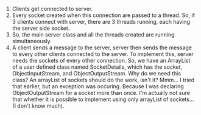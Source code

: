 1. Clients get connected to server.
2. Every socket created when this connection are passed to a thread.
   So, if 3 clients connect with server, there are 3 threads running, each having 
   the server side socket.
3. So, the main server class and all the threads created are running simultaneously.
4. A client sends a message to the server, server then sends the message to every other
   clients connected to the server. To implement this, server needs the sockets of 
   every other connection. So, we have an ArrayList of a user defined class named 
   SocketDetails, which has the socket, ObjectInputStream, and ObjectOutputStream.
   Why do we need this class? An arrayList of sockets should do the work, isn't it?
   Mmm... I tried that earlier, but an exception was occuring. Because I was declaring 
   ObjectOutputStream for a socket more than once. I'm actually not sure that whether 
   it is possible to implement using only arrayList of sockets... (I don't know much).
		
